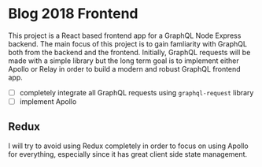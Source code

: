 # Blog 2018 Frontend

This project is a React based frontend app for a GraphQL Node Express backend. The main focus of this project is to gain famliarity with GraphQL both from the backend and the frontend. Initially, GraphQL requests will be made with a simple library but the long term goal is to implement either Apollo or Relay in order to build a modern and robust GraphQL frontend app.

- [ ] completely integrate all GraphQL requests using `graphql-request` library
- [ ] implement Apollo

## Redux

I will try to avoid using Redux completely in order to focus on using Apollo for everything, especially since it has great client side state management.
